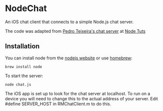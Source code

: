 NodeChat
========

An iOS chat client that connects to a simple Node.js chat server. 

The code was adapted from [Pedro Teixeira's chat server](http://nodetuts.com/tutorials/5-a-basic-tcp-chat-server.html#video) at [Node Tuts](http://nodetuts.com/)

Installation
------------

You can install node from the [nodejs website](http://nodejs.org/#download) or use [homebrew](http://mxcl.github.com/homebrew/):

	brew install node

To start the server:

	node chat.js
	
The iOS app is set up to look for the chat server at localhost. To run on a device you will need to change this to the actual address of your server. Edit #define SERVER_HOST in RMChatClient.m to do this.